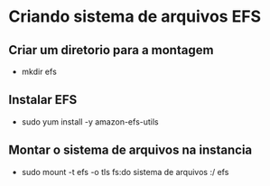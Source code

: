 # Criando sistema de arquivos EFS
## Criar um diretorio para a montagem
 * mkdir efs

## Instalar EFS
 * sudo yum install -y amazon-efs-utils

## Montar o sistema de arquivos na instancia
 * sudo mount -t efs -o tls fs:do sistema de arquivos :/ efs
